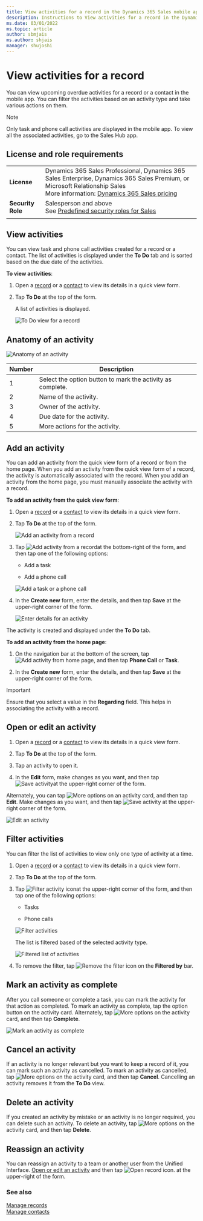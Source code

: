 ```yaml
---
title: View activities for a record in the Dynamics 365 Sales mobile app
description: Instructions to View activities for a record in the Dynamics 365 Sales mobile app
ms.date: 03/01/2022
ms.topic: article
author: sbmjais
ms.author: shjais
manager: shujoshi
---
```


# View activities for a record

You can view upcoming overdue activities for a record or a contact in the mobile app. You can filter the activities based on an activity type and take various actions on them.

> [!NOTE]
> Only task and phone call activities are displayed in the mobile app. To view all the associated activities, go to the Sales Hub app.


## License and role requirements

|  |  |
|-----------------------|---------|
| **License** | Dynamics 365 Sales Professional, Dynamics 365 Sales Enterprise, Dynamics 365 Sales Premium, or Microsoft Relationship Sales <br>More information: [Dynamics 365 Sales pricing](https://dynamics.microsoft.com/sales/pricing/) |
| **Security Role** | Salesperson and above <br>  See [Predefined security roles for Sales](../security-roles-for-sales.md)|
|||


## View activities

You can view task and phone call activities created for a record or a contact. The list of activities is displayed under the **To Do** tab and is sorted based on the due date of the activities.

**To view activities**:

1.  Open a [record](open-record.md#view-details) or a [contact](create-contact.md#view-details) to view its details in a quick view form.

2.  Tap **To Do** at the top of the form.

    A list of activities is displayed.

    ![To Do view for a record](media/to-do-tab.png)

## Anatomy of an activity

![Anatomy of an activity](media/activity-anatomy.png)

| **Number** | **Description**                                            |
|------------|------------------------------------------------------------|
| 1          | Select the option button to mark the activity as complete. |
| 2          | Name of the activity.                                      |
| 3          | Owner of the activity.                                     |
| 4          | Due date for the activity.                                 |
| 5          | More actions for the activity.                             |

## Add an activity

You can add an activity from the quick view form of a record or from the home page. When you add an activity from the quick view form of a record, the activity is automatically associated with the record. When you add an activity from the home page, you must manually associate the activity with a record.

**To add an activity from the quick view form**:

1.  Open a [record](open-record.md#view-details) or a [contact](create-contact.md#view-details) to view its details in a quick view form.

2.  Tap **To Do** at the top of the form.

    ![Add an activity from a record](media/add-activity-record.png)

3.  Tap ![Add activity from a record](media/add-activity-record-icon.png)at the bottom-right of the form, and then tap one of the following options:

    -   Add a task

    -   Add a phone call

    ![Add a task or a phone call](media/add-task-phonecall.png)

4.  In the **Create new** form, enter the details, and then tap **Save** at the upper-right corner of the form.

    ![Enter details for an activity](media/create-new-activity.png)

The activity is created and displayed under the **To Do** tab.

**To add an activity from the home page**:

1.  On the navigation bar at the bottom of the screen, tap ![Add activity from home page](media/sm-plus-icon.png), and then tap **Phone Call** or **Task**.

2.  In the **Create new** form, enter the details, and then tap **Save** at the upper-right corner of the form.

> [!IMPORTANT]
> Ensure that you select a value in the **Regarding** field. This helps in associating the activity with a record.


## Open or edit an activity

1.  Open a [record](open-record.md#view-details) or a [contact](create-contact.md#view-details) to view its details in a quick view form.

2.  Tap **To Do** at the top of the form.

3.  Tap an activity to open it.

4.  In the **Edit** form, make changes as you want, and then tap ![Save activity](media/save-activity-icon.png)at the upper-right corner of the form.

Alternately, you can tap ![More options](media/activity-more-options.png) on an activity card, and then tap **Edit**. Make changes as you want, and then tap ![Save activity](media/save-activity-icon.png) at the upper-right corner of the form.

![Edit an activity](media/edit-activity.png)

## Filter activities

You can filter the list of activities to view only one type of activity at a time.

1.  Open a [record](open-record.md#view-details) or a [contact](create-contact.md#view-details) to view its details in a quick view form.

2.  Tap **To Do** at the top of the form.

3.  Tap ![Filter activity icon](media/filter-activity-icon.png)at the upper-right corner of the form, and then tap one of the following options:

    -   Tasks

    -   Phone calls

    ![Filter activities](media/activity-filter.png)

    The list is filtered based of the selected activity type.

    ![Filtered list of activities](media/activity-filtered.png)

4.  To remove the filter, tap ![Remove the filter icon](media/remove-filter-icon.png) on the **Filtered by** bar.

## Mark an activity as complete

After you call someone or complete a task, you can mark the activity for that action as completed. To mark an activity as complete, tap the option button on the activity card. Alternately, tap ![More options](media/activity-more-options.png) on the activity card, and then tap **Complete**.

![Mark an activity as complete](media/activity-complete.png)

## Cancel an activity

If an activity is no longer relevant but you want to keep a record of it, you can mark such an activity as cancelled. To mark an activity as cancelled, tap ![More options](media/activity-more-options.png) on the activity card, and then tap **Cancel**. Cancelling an activity removes it from the **To Do** view.

## Delete an activity

If you created an activity by mistake or an activity is no longer required, you can delete such an activity. To delete an activity, tap ![More options](media/activity-more-options.png) on the activity card, and then tap **Delete**.

## Reassign an activity

You can reassign an activity to a team or another user from the Unified Interface. [Open or edit an activity](#open-or-edit-an-activity) and then tap ![Open record icon.](media/open-record-icon.png "Open record icon") at the upper-right of the form.

### See also

[Manage records](open-record.md)  
[Manage contacts ](create-contact.md)  
